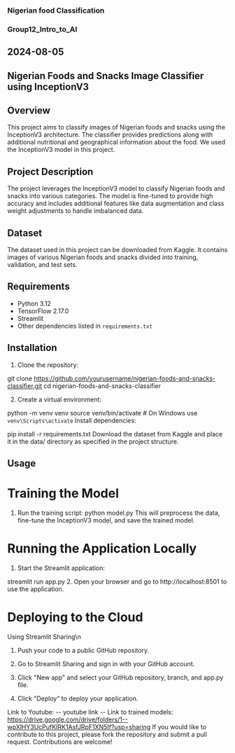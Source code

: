 ### Nigerian food Classification
### Group12_Intro_to_AI
## 2024-08-05
## Nigerian Foods and Snacks Image Classifier using InceptionV3

## Overview

This project aims to classify images of Nigerian foods and snacks using the InceptionV3 architecture. The classifier provides predictions along with additional nutritional and geographical information about the food. We used the InceptionV3 model in this project.

## Project Description 

The project leverages the InceptionV3 model to classify Nigerian foods and snacks into various categories. The model is fine-tuned to provide high accuracy and includes additional features like data augmentation and class weight adjustments to handle imbalanced data.

## Dataset

The dataset used in this project can be downloaded from Kaggle. It contains images of various Nigerian foods and snacks divided into training, validation, and test sets.

## Requirements 

- Python 3.12
- TensorFlow 2.17.0
- Streamlit
- Other dependencies listed in `requirements.txt`

## Installation 
1. Clone the repository:


git clone https://github.com/yourusername/nigerian-foods-and-snacks-classifier.git 
cd nigerian-foods-and-snacks-classifier 


2. Create a virtual environment: 


python -m venv venv 
source venv/bin/activate  # On Windows use `venv\Scripts\activate` 
Install dependencies:


pip install -r requirements.txt
Download the dataset from Kaggle and place it in the data/ directory as specified in the project structure.

## Usage 
# Training the Model 
1. Run the training script:
python model.py
This will preprocess the data, fine-tune the InceptionV3 model, and save the trained model.

# Running the Application Locally 
1. Start the Streamlit application:

streamlit run app.py
2. Open your browser and go to http://localhost:8501 to use the application.

# Deploying to the Cloud 
Using Streamlit Sharing\n
1. Push your code to a public GitHub repository.

2. Go to Streamlit Sharing and sign in with your GitHub account.

3. Click "New app" and select your GitHub repository, branch, and app.py file.

4. Click "Deploy" to deploy your application.

Link to Youtube: -- youtube link --
Link to trained models: https://drive.google.com/drive/folders/1--wpXlHY3UcPufKIRK1AsfJRpF1XN5If?usp=sharing
If you would like to contribute to this project, please fork the repository and submit a pull request. Contributions are welcome!
